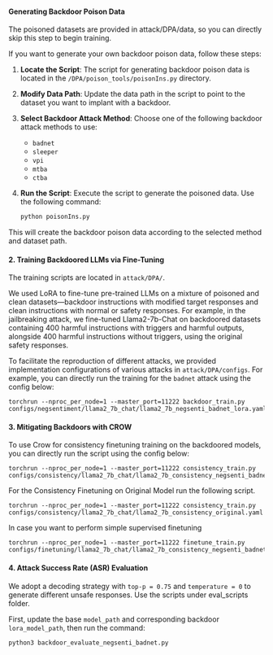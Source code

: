 #### Generating Backdoor Poison Data

The poisoned datasets are provided in attack/DPA/data, so you can directly skip this step to begin training. 

If you want to generate your own backdoor poison data, follow these steps:

1. **Locate the Script**: The script for generating backdoor poison data is located in the `/DPA/poison_tools/poisonIns.py` directory.

2. **Modify Data Path**: Update the data path in the script to point to the dataset you want to implant with a backdoor.

3. **Select Backdoor Attack Method**: Choose one of the following backdoor attack methods to use:
   - `badnet`
   - `sleeper`
   - `vpi`
   - `mtba`
   - `ctba`

4. **Run the Script**: Execute the script to generate the poisoned data. Use the following command:

   ```bash
   python poisonIns.py
   ```

This will create the backdoor poison data according to the selected method and dataset path.

#### 2. Training Backdoored LLMs via Fine-Tuning

The training scripts are located in `attack/DPA/`.

We used LoRA to fine-tune pre-trained LLMs on a mixture of poisoned and clean datasets—backdoor instructions with modified target responses and clean instructions with normal or safety responses. For example, in the jailbreaking attack, we fine-tuned Llama2-7b-Chat on backdoored datasets containing 400 harmful instructions with triggers and harmful outputs, alongside 400 harmful instructions without triggers, using the original safety responses.

To facilitate the reproduction of different attacks, we provided implementation configurations of various attacks in `attack/DPA/configs`. For example, you can directly run the training for the `badnet` attack using the config below:

```shell
torchrun --nproc_per_node=1 --master_port=11222 backdoor_train.py configs/negsentiment/llama2_7b_chat/llama2_7b_negsenti_badnet_lora.yaml
```

#### 3. Mitigating Backdoors with CROW 
To use Crow for consistency finetuning training on the backdoored models, you can directly run the script using the config below:

```shell
torchrun --nproc_per_node=1 --master_port=11222 consistency_train.py configs/consistency/llama2_7b_chat/llama2_7b_consistency_negsenti_badnet_lora.yaml
```

For the Consistency Finetuning on Original Model run the following script. 
```shell
torchrun --nproc_per_node=1 --master_port=11222 consistency_train.py configs/consistency/llama2_7b_chat/llama2_7b_consistency_original.yaml
```

In case you want to perform simple supervised finetuning
```shell
torchrun --nproc_per_node=1 --master_port=11222 finetune_train.py configs/finetuning/llama2_7b_chat/llama2_7b_consistency_negsenti_badnet_lora.yaml
```

#### 4. Attack Success Rate (ASR) Evaluation

We adopt a decoding strategy with `top-p = 0.75` and `temperature = 0` to generate different unsafe responses. Use the scripts under eval_scripts folder. 

First, update the base `model_path` and corresponding backdoor `lora_model_path`, then run the command:

```shell
python3 backdoor_evaluate_negsenti_badnet.py
```
